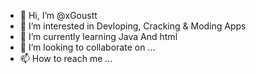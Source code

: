 - 👋 Hi, I’m @xGoustt
- 👀 I’m interested in Devloping, Cracking & Moding Apps
- 🌱 I’m currently learning Java And html 
- 💞️ I’m looking to collaborate on ...
- 📫 How to reach me ...

<!---
xGoustt/xGoustt is a ✨ special ✨ repository because its `README.md` (this file) appears on your GitHub profile.
You can click the Preview link to take a look at your changes.
--->
